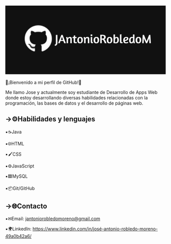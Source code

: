 ![Banner](https://github.com/JAntonioRobledoM/JAntonioRobledoM/blob/2299e33f4382fcb337fcad37ed08fe9fb2017041/banner.jpg)

🚀¡Bienvenido a mi perfil de GitHub!🚀

Me llamo Jose y actualmente soy estudiante de Desarrollo de Apps Web donde estoy desarrollando diversas habilidades relacionadas con la programación, las bases de datos y el desarrollo de páginas web.

## →⚙Habilidades y lenguajes 

▪☕Java

▪🌐HTML

▪🖌CSS

▪⚙JavaScript

▪🟦MySQL

▪📦Git/GitHub

## →🌐Contacto

▪✉Email: jantoniorobledomoreno@gmail.com

▪🌍LinkedIn: https://www.linkedin.com/in/josé-antonio-robledo-moreno-49a0b42a6/
